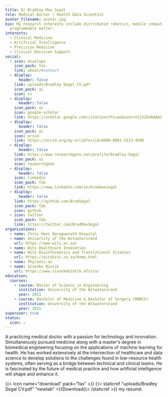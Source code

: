 ```yaml
---
title: Dr Bradley Max Segal
role: Medical Doctor | Health Data Scientist
avatar_filename: avatar.jpg
bio: My research interests include distributed robotics, mobile computing and
  programmable matter.
interests:
  - Clinical Medicine
  - Artificial Intelligence
  - Precision Medicine
  - Clinical Decision Support
social:
  - icon: envelope
    icon_pack: fas
    link: about/#contact
  - display:
      header: false
    link: uploads/Bradley Segal CV.pdf
    icon_pack: ai
    icon: cv
  - display:
      header: false
    icon_pack: ai
    icon: google-scholar
    link: https://scholar.google.com/citations?hl=en&user=tSjS1E4AAAAJ
  - display:
      header: false
    icon_pack: ai
    icon: orcid
    link: https://orcid.org/my-orcid?orcid=0000-0001-5313-4596
  - display:
      header: false
    link: https://www.researchgate.net/profile/Bradley-Segal
    icon_pack: ai
    icon: researchgate
  - display:
      header: false
    icon: linkedin
    icon_pack: fab
    link: https://www.linkedin.com/in/bradmaxsegal
  - display:
      header: false
    link: https://github.com/BradSegal
    icon_pack: fab
    icon: github
  - icon: twitter
    icon_pack: fab
    link: https://twitter.com/BradMaxSegal
organizations:
  - name: Chris Hani Baragwanath Hospital
  - name: University of the Witwatersrand
    url: https://www.wits.ac.za/
  - name: Wits Healthcare Innovation
  - name: Wits Bioinformatics and Translational Sciences
    url: https://witsbits.co.za/home.html
  - name: Phylaxis.ai
  - name: Sisonke Biotik
    url: https://www.sisonkebiotik.africa/
education:
  courses:
    - course: Master of Science in Engineering
      institution: University of the Witwatersrand
      year: 2021
    - course: Bachelor of Medicine & Bachelor of Surgery (MBBCh)
      institution: University of the Witwatersrand
      year: 2021
superuser: true
status:
  icon: ☕️
---
```

A practicing medical doctor with a passion for technology and innovation. Simultaneously pursued medicine along with a master's degree in biomedical engineering focusing on the applications of machine learning for health. He has worked extensively at the intersection of healthcare and data science to develop solutions to the challenges found in low-resource health systems, often serving as a bridge between technical and clinical teams. He is fascinated by the future of medical practice and how artificial intelligence will shape and enhance it.

{{< icon name="download" pack="fas" >}} {{< staticref "uploads/Bradley Segal CV.pdf" "newtab" >}}Download{{< /staticref >}} my resumé.